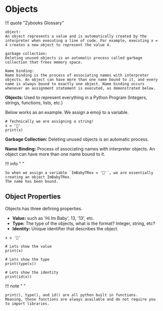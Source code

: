# Objects   

!!! quote "Zybooks Glossary"

    object:
    An object represents a value and is automatically created by the interpreter when executing a line of code. For example, executing x = 4 creates a new object to represent the value 4.  

    garbage collection:
    Deleting unused objects is an automatic process called garbage collection that frees memory space.  

    Name binding:
    Name binding is the process of associating names with interpreter objects. An object can have more than one name bound to it, and every name is always bound to exactly one object. Name binding occurs whenever an assignment statement is executed, as demonstrated below.  

**Objects:**
Used to represent everything in a Python Program (Integers, strings, functions, lists, etc.)

Below works as an example. We assign a emoji to a variable.  
  
```
# Technically we are assigning a string!
x = '🦖'
print(x)
```

**Garbage Collection:**
Deleting unused objects is an automatic process.  

**Name Binding:**
Process of associating names with interpreter objects. An object can have more than one name bound to it.

!!! info " "

    So when we assign a variable `ImBabyTRex = '🦖'`, we are essentially creating an object ImBabyTRex.  
    The name has been bound.  

## Object Properties
Objects has three defining properties.  
- **Value:** such as 'Hi Im Baby', 13, '13', etc.  
- **Type:** The type of the objects, what is the format? Integer, string, etc?  
- **Identity:** Unique identifier that describes the object.  

```
x = '🦖'

# Lets show the value
print(x)

# Lets show the type
print(type(x))

# Lets show the identity
print(id(x))
```

!!! note " "

    print(), type(), and id() are all python built in functions.  
    Meaning, these functions are always available and do not require you to import libraries.  